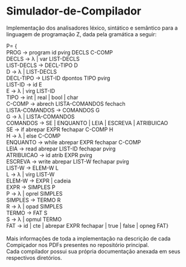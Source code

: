 # Simulador-de-Compilador
Implementação dos analisadores léxico, sintático e semântico para a linguagem de programação Z, dada pela gramática a seguir:</br>

P= {</br>
PROG → program id pvirg DECLS C-COMP</br>
DECLS → λ | var LIST-DECLS</br>
LIST-DECLS → DECL-TIPO D</br>
D → λ | LIST-DECLS</br>
DECL-TIPO → LIST-ID dpontos TIPO pvirg</br>
LIST-ID → id E</br>
E → λ | virg LIST-ID</br>
TIPO → int | real | bool | char</br>
C-COMP → abrech LISTA-COMANDOS fechach</br>
LISTA-COMANDOS → COMANDOS G</br>
G → λ | LISTA-COMANDOS</br>
COMANDOS → SE | ENQUANTO | LEIA | ESCREVA | ATRIBUICAO</br>
SE → if abrepar EXPR fechapar C-COMP H</br>
H → λ | else C-COMP</br>
ENQUANTO → while abrepar EXPR fechapar C-COMP</br>
LEIA → read abrepar LIST-ID fechapar pvirg</br>
ATRIBUICAO → id atrib EXPR pvirg</br>
ESCREVA → write abrepar LIST-W fechapar pvirg</br>
LIST-W → ELEM-W L</br>
L → λ | virg LIST-W</br>
ELEM-W → EXPR | cadeia</br>
EXPR → SIMPLES P</br>
P → λ | oprel SIMPLES</br>
SIMPLES → TERMO R</br>
R → λ | opad SIMPLES</br>
TERMO → FAT S</br>
S → λ | opmul TERMO</br>
FAT → id | cte | abrepar EXPR fechapar | true | false | opneg FAT}</br>
</br>
Mais informações de toda a implementação na descrição de cada Compiçador nos PDFs presentes no repositório principal.</br>
Cada compilador possui sua própria documentação anexada em seus respectivos diretórios.
